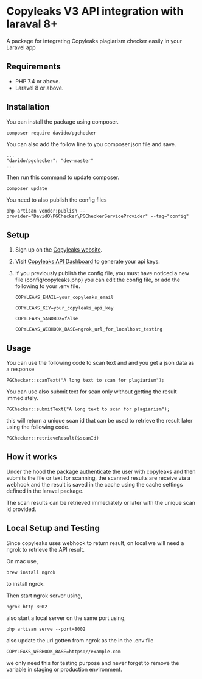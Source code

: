 # Copyleaks V3 API integration with laraval 8+
A package for integrating Copyleaks plagiarism checker easily in your Laravel app
## Requirements

- PHP 7.4 or above.
- Laravel 8 or above.

## Installation

You can install the package using composer.

```bash
composer require davido/pgchecker
```

You can also add the follow line to you composer.json file and save.

```
...
"davido/pgchecker": "dev-master"
...
```
Then run this command to update composer.
```
composer update
```

You need to also publish the config files

```
php artisan vendor:publish --provider="DavidO\PGChecker\PGCheckerServiceProvider" --tag="config"
```

## Setup
 
1. Sign up on the [Copyleaks website](https://auth.copyleaks.com/account/login).

2. Visit [Copyleaks API Dashboard](https://api.copyleaks.com/dashboard) to generate your api keys.

3. If you previously publish the config file, you must have noticed a new file (config/copyleaks.php) you can edit the config file, or add the following to your .env file.

    ```COPYLEAKS_EMAIL=your_copyleaks_email```

    ```COPYLEAKS_KEY=your_copyleaks_api_key```

    ```COPYLEAKS_SANDBOX=false```

    ```COPYLEAKS_WEBHOOK_BASE=ngrok_url_for_localhost_testing```

## Usage

You can use the following code to scan text and and you get a json data as a response
 
```
PGChecker::scanText("A long text to scan for plagiarism");
```

You can use also submit text for scan only without getting the result immediately.
 
```
PGChecker::submitText("A long text to scan for plagiarism");
```

this will return a unique scan id that can be used to retrieve the result later using the following code.

```
PGChecker::retrieveResult($scanId)
```

## How it works

Under the hood the package authenticate the user with copyleaks and then submits the file or text for scanning, the scanned results are receive via a webhook and the result is saved in the cache using the cache settings defined in the laravel package.

The scan results can be retrieved immediately or later with the unique scan id provided.


## Local Setup and Testing

Since copyleaks uses webhook to return result, on local we will need a ngrok to retrieve the API result.

On mac use,

```
brew install ngrok
```

to install ngrok.

Then start ngrok server using,

```
ngrok http 8002
```

also start a local server on the same port using,

```
php artisan serve --port=8002
```

also update the url gotten from ngrok as the in the .env file

 ```COPYLEAKS_WEBHOOK_BASE=https://example.com```

 we only need this for testing purpose and never forget to remove the variable in staging or production environment.


